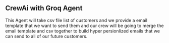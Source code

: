 ## CrewAi with Groq Agent
This Agent will take csv file list of customers and we provide  a email template that we want to send them and our crew will be going to merge the email template and csv together to build hyper persionlized emails that we can send to all of our future customers.

